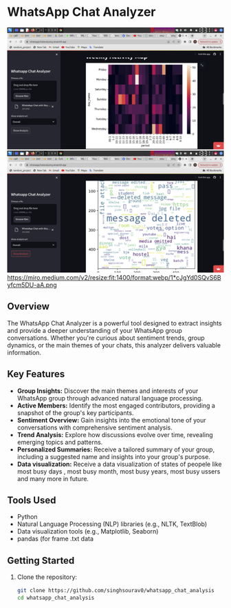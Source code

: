 # WhatsApp Chat Analyzer

![WhatsApp Chat Analyzer](<https://github.com/singhsourav0/whatsapp_chat_analysis/blob/main/images/Screenshot_2023-12-27_13_31_25.png>)
![WhatsApp Chat Analyzer](<https://github.com/singhsourav0/whatsapp_chat_analysis/blob/main/images/1.png>)
https://miro.medium.com/v2/resize:fit:1400/format:webp/1*cJgYd0SQvS6Byfcm5DU-aA.png


## Overview

The WhatsApp Chat Analyzer is a powerful tool designed to extract insights and provide a deeper understanding of your WhatsApp group conversations. Whether you're curious about sentiment trends, group dynamics, or the main themes of your chats, this analyzer delivers valuable information.

## Key Features

- **Group Insights:** Discover the main themes and interests of your WhatsApp group through advanced natural language processing.
- **Active Members:** Identify the most engaged contributors, providing a snapshot of the group's key participants.
- **Sentiment Overview:** Gain insights into the emotional tone of your conversations with comprehensive sentiment analysis.
- **Trend Analysis:** Explore how discussions evolve over time, revealing emerging topics and patterns.
- **Personalized Summaries:** Receive a tailored summary of your group, including a suggested name and insights into your group's purpose.
- **Data visualization:** Receive a data visualization of states of peopele like most busy days , most busy month, most busy years, most busy ussers and many more in future.

## Tools Used

- Python
- Natural Language Processing (NLP) libraries (e.g., NLTK, TextBlob)
- Data visualization tools (e.g., Matplotlib, Seaborn)
- pandas (for frame .txt data

## Getting Started

1. Clone the repository:

   ```bash
   git clone https://github.com/singhsourav0/whatsapp_chat_analysis
   cd whatsapp_chat_analysis
